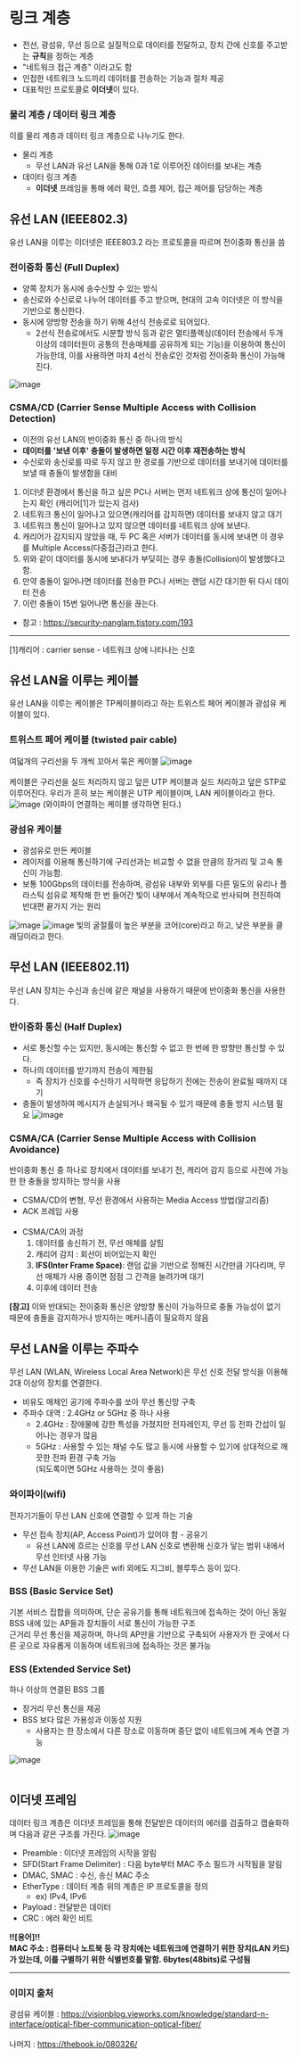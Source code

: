 # 링크 계층
- 전선, 광섬유, 무선 등으로 실질적으로 데이터를 전달하고, 장치 간에 신호를 주고받는 **규칙**을 정하는 계층
- "네트워크 접근 계층" 이라고도 함
- 인접한 네트워크 노드끼리 데이터를 전송하는 기능과 절차 제공
- 대표적인 프로토콜로 **이더넷**이 있다.

### 물리 계층 / 데이터 링크 계층
이를 물리 계층과 데이터 링크 계층으로 나누기도 한다.
- 물리 계층
    - 무선 LAN과 유선 LAN을 통해 0과 1로 이루어진 데이터를 보내는 계층
- 데이터 링크 계층
    - **이더넷** 프레임을 통해 에러 확인, 흐름 제어, 접근 제어를 담당하는 계층

## 유선 LAN (IEEE802.3)
유선 LAN을 이루는 이더넷은 IEEE803.2 라는 프로토콜을 따르며 전이중화 통신을 씀

### 전이중화 통신 (Full Duplex)
- 양쪽 장치가 동시에 송수신할 수 있는 방식
- 송신로와 수신로로 나누어 데이터를 주고 받으며, 현대의 고속 이더넷은 이 방식을 기반으로 통신한다.
- 동시에 양방향 전송을 하기 위해 4선식 전송로로 되어있다.
    - 2선식 전송로에서도 시분할 방식 등과 같은 멀티플렉싱(데이터 전송에서 두개 이상의 데이터원이 공통의 전송매체를 공유하게 되는 기능)을 이용하여 통신이 가능한데, 이를 사용하면 마치 4선식 전송로인 것처럼 전이중화 통신이 가능해진다.

![image](https://thebook.io/img/080326/088.jpg)

### CSMA/CD (Carrier Sense Multiple Access with Collision Detection)
- 이전의 유선 LAN의 반이중화 통신 중 하나의 방식
- **데이터를 '보낸 이후' 충돌이 발생하면 일정 시간 이후 재전송하는 방식**
- 수신로와 송신로를 따로 두지 않고 한 경로를 기반으로 데이터를 보내기에 데이터를 보낼 때 충돌이 발생함을 대비

1. 이더넷 환경에서 통신을 하고 싶은 PC나 서버는 먼저 네트워크 상에 통신이 일어나는지 확인 (캐리어[1]가 있는지 검사)
2. 네트워크 통신이 일어나고 있으면(캐리어를 감지하면) 데이터를 보내지 않고 대기
3. 네트워크 통신이 일어나고 있지 않으면 데이터를 네트워크 상에 보낸다.
4. 캐리어가 감지되지 않았을 때, 두 PC 혹은 서버가 데이터를 동시에 보내면 이 경우를 Multiple Access(다중접근)라고 한다.
5. 위와 같이 데이터를 동시에 보내다가 부딪히는 경우 충돌(Collision)이 발생했다고 함.
6. 만약 충돌이 일어나면 데이터를 전송한 PC나 서버는 랜덤 시간 대기한 뒤 다시 데이터 전송
7. 이런 충돌이 15번 일어나면 통신을 끊는다.

* 참고 : https://security-nanglam.tistory.com/193
---
[1]캐리어 : carrier sense - 네트워크 상에 나타나는 신호

## 유선 LAN을 이루는 케이블
유선 LAN을 이루는 케이블은 TP케이블이라고 하는 트위스트 페어 케이블과 광섬유 케이블이 있다.

### 트위스트 페어 케이블 (twisted pair cable)
여덟개의 구리선을 두 개씩 꼬아서 묶은 케이블
![image](https://thebook.io/img/080326/089_1.jpg)
<br><br>
케이블은 구리선을 실드 처리하지 않고 덮은 UTP 케이블과 실드 처리하고 덮은 STP로 이루어진다. 우리가 흔히 보는 케이블은 UTP 케이블이며, LAN 케이블이라고 한다.<br>
![image](https://thebook.io/img/080326/089_2.jpg)
(와이파이 연결하는 케이블 생각하면 된다.)

### 광섬유 케이블
- 광섬유로 만든 케이블
- 레이저를 이용해 통신하기에 구리선과는 비교할 수 없을 만큼의 장거리 및 고속 통신이 가능함.
- 보통 100Gbps의 데이터를 전송하며, 광섬유 내부와 외부를 다른 밀도의 유리나 플라스틱 섬유로 제작해 한 번 들어간 빛이 내부에서 계속적으로 반사되며 전진하여 반대편 끝가지 가는 원리

![image](https://visionblog.vieworks.com/wp-content/uploads/2021/06/image-2.png)
![image](https://thebook.io/img/080326/090_1.jpg)
빛의 굴절률이 높은 부분을 코어(core)라고 하고, 낮은 부분을 클래딩이라고 한다.

## 무선 LAN (IEEE802.11)
무선 LAN 장치는 수신과 송신에 같은 채널을 사용하기 때문에 반이중화 통신을 사용한다.

### 반이중화 통신 (Half Duplex)
- 서로 통신할 수는 있지만, 동시에는 통신할 수 없고 한 번에 한 방향만 통신할 수 있다.
- 하나의 데이터를 받기까지 전송이 제한됨
    - 즉 장치가 신호를 수신하기 시작하면 응답하기 전에는 전송이 완료될 때까지 대기
- 충돌이 발생하여 메시지가 손실되거나 왜곡될 수 있기 때문에 충돌 방지 시스템 필요
![image](https://thebook.io/img/080326/090_2.jpg)

### CSMA/CA (Carrier Sense Multiple Access with Collision Avoidance)
반이중화 통신 중 하나로 장치에서 데이터를 보내기 전, 캐리어 감지 등으로 사전에 가능한 한 충돌을 방지하는 방식을 사용
- CSMA/CD의 변형, 무선 환경에서 사용하는 Media Access 방법(알고리즘)
- ACK 프레임 사용
<br><br>
- CSMA/CA의 과정
    1. 데이터를 송신하기 전, 무선 매체를 살핌
    2. 캐리어 감지 : 회선이 비어있는지 확인
    3. **IFS(Inter Frame Space)**: 랜덤 값을 기반으로 정해진 시간만큼 기다리며, 무선 매체가 사용 중이면 점점 그 간격을 늘려가며 대기
    4. 이후에 데이터 전송

**[참고]** 이와 반대되는 전이중화 통신은 양방향 통신이 가능하므로 충돌 가능성이 없기 때문에 충돌을 감지하거나 방지하는 메커니즘이 필요하지 않음

## 무선 LAN을 이루는 주파수
무선 LAN (WLAN, Wireless Local Area Network)은 무선 신호 전달 방식을 이용해 2대 이상의 장치를 연결한다.
- 비유도 매체인 공기에 주파수를 쏘아 무선 통신망 구축
- 주파수 대역 : 2.4GHz or 5GHz 중 하나 사용
    - 2.4GHz : 장애물에 강한 특성을 가졌지만 전자레인지, 무선 등 전파 간섭이 일어나는 경우가 많음
    - 5GHz : 사용할 수 있는 채널 수도 많고 동시에 사용할 수 있기에 상대적으로 깨끗한 전파 환경 구축 가능<br>
    (되도록이면 5GHz 사용하는 것이 좋음)

### 와이파이(wifi)
전자기기들이 무선 LAN 신호에 연결할 수 있게 하는 기술
- 무선 접속 장치(AP, Access Point)가 있어야 함 - 공유기
    - 유선 LAN에 흐르는 신호를 무선 LAN 신호로 변환해 신호가 닿는 범위 내에서 무선 인터넷 사용 가능
- 무선 LAN을 이용한 기술은 wifi 외에도 지그비, 블루투스 등이 있다.

### BSS (Basic Service Set)
기본 서비스 집합을 의미하며, 단순 공유기를 통해 네트워크에 접속하는 것이 아닌 동일 BSS 내에 있는 AP들과 장치들이 서로 통신이 가능한 구조
<br>근거리 무선 통신을 제공하며, 하나의 AP만을 기반으로 구축되어 사용자가 한 곳에서 다른 곳으로 자유롭게 이동하며 네트워크에 접속하는 것은 불가능

### ESS (Extended Service Set)
하나 이상의 연결된 BSS 그룹
- 장거리 무선 통신을 제공
- BSS 보다 많은 가용성과 이동성 지원
    - 사용자는 한 장소에서 다른 장소로 이동하며 중단 없이 네트워크에 계속 연결 가능

![image](https://thebook.io/img/080326/092.jpg)<br><br>

## 이더넷 프레임
데이터 링크 계층은 이더넷 프레임을 통해 전달받은 데이터의 에러를 검출하고 캡슐화하며 다음과 같은 구조를 가진다.
![image](https://thebook.io/img/080326/093.jpg)

- Preamble : 이더넷 프레임의 시작을 알림
- SFD(Start Frame Delimiter) : 다음 byte부터 MAC 주소 필드가 시작됨을 알림
- DMAC, SMAC : 수신, 송신 MAC 주소
- EtherType : 데이터 계층 위의 계층은 IP 프로토콜을 정의
    - ex) IPv4, IPv6
- Payload : 전달받은 데이터
- CRC : 에러 확인 비트

**!![용어]!!<br>
MAC 주소 :  컴퓨터나 노트북 등 각 장치에는 네트워크에 연결하기 위한 장치(LAN 카드)가 있는데, 이를 구별하기 위한 식별번호를 말함. 6bytes(48bits)로 구성됨**

---
### 이미지 출처<br>

광섬유 케이블 : https://visionblog.vieworks.com/knowledge/standard-n-interface/optical-fiber-communication-optical-fiber/<br><br>
나머지 : https://thebook.io/080326/



